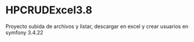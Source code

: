 # HPCRUDExcel3.8
Proyecto subida de archivos y listar, descargar en excel y crear usuarios en symfony 3.4.22
